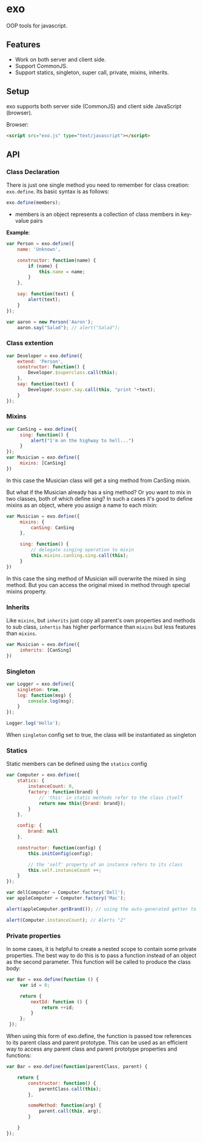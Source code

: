 exo
=====

OOP tools for javascript.

## Features

* Work on both server and client side.
* Support CommonJS.
* Support statics, singleton, super call, private, mixins, inherits.

## Setup

exo supports both server side (CommonJS) and client side JavaScript (browser).

Browser:

``` html
<script src="exo.js" type="text/javascript"></script>
```

## API
### Class Declaration
There is just one single method you need to remember for class creation: `exo.define`. Its basic syntax is as follows:
``` javascript
exo.define(members);
```
* members is an object represents a collection of class members in key-value pairs

**Example**:
```javascript
var Person = exo.define({
    name: 'Unknown',

    constructor: function(name) {
        if (name) {
            this.name = name;
        }
    },

    say: function(text) {
        alert(text);
    }
});

var aaron = new Person('Aaron');
    aaron.say("Salad"); // alert("Salad");
```

### Class extention
```javascript
var Developer = exo.define({
    extend: 'Person',
    constructor: function() {
    	Developer.$superclass.call(this);
	},
    say: function(text) {
    	Developer.$super.say.call(this, "print "+text);
    }
});
```

### Mixins
```javascript
var CanSing = exo.define({
     sing: function() {
         alert("I'm on the highway to hell...")
     }
});
var Musician = exo.define({
     mixins: [CanSing]
})
```
In this case the Musician class will get a sing method from CanSing mixin.

But what if the Musician already has a sing method? Or you want to mix in two classes, both of which define sing? In such a cases it's good to define mixins as an object, where you assign a name to each mixin:
```javascript
var Musician = exo.define({
     mixins: {
         canSing: CanSing
     },

     sing: function() {
         // delegate singing operation to mixin
         this.mixins.canSing.sing.call(this);
     }
})
```
In this case the sing method of Musician will overwrite the mixed in sing method. But you can access the original mixed in method through special mixins property.

### Inherits
Like `mixins`, but `inherits` just copy all parent's own properties and methods to sub class, `inhertis` has higher performance than `mixins` but less features than `mixins`.
```javascript
var Musician = exo.define({
     inherits: [CanSing]
})
```

### Singleton
```javascript
var Logger = exo.define({
    singleton: true,
    log: function(msg) {
        console.log(msg);
    }
});

Logger.log('Hello');
```
When `singleton` config set to true, the class will be instantiated as singleton

### Statics
Static members can be defined using the `statics` config
```javascript
var Computer = exo.define({
    statics: {
        instanceCount: 0,
        factory: function(brand) {
            // 'this' in static methods refer to the class itself
            return new this({brand: brand});
        }
    },

    config: {
        brand: null
    },

    constructor: function(config) {
        this.initConfig(config);

        // the 'self' property of an instance refers to its class
        this.self.instanceCount ++;
    }
});

var dellComputer = Computer.factory('Dell');
var appleComputer = Computer.factory('Mac');

alert(appleComputer.getBrand()); // using the auto-generated getter to get the value of a config property. Alerts "Mac"

alert(Computer.instanceCount); // Alerts "2"
```
### Private properties
In some cases, it is helpful to create a nested scope to contain some private properties. The best way to do this is to pass a function instead of an object as the second parameter. This function will be called to produce the class body:
```javascript
var Bar = exo.define(function () {
     var id = 0;

     return {
         nextId: function () {
             return ++id;
         }
     };
 });
```
When using this form of exo.define, the function is passed tow references to its parent class and parent prototype. This can be used as an efficient way to access any parent class and parent prototype properties and functions:
```javascript
var Bar = exo.define(function(parentClass, parent) {

	return {
		constructor: function() {
			parentClass.call(this);
		},

		someMethod: function(arg) {
			parent.call(this, arg);
		}

	}
});
```